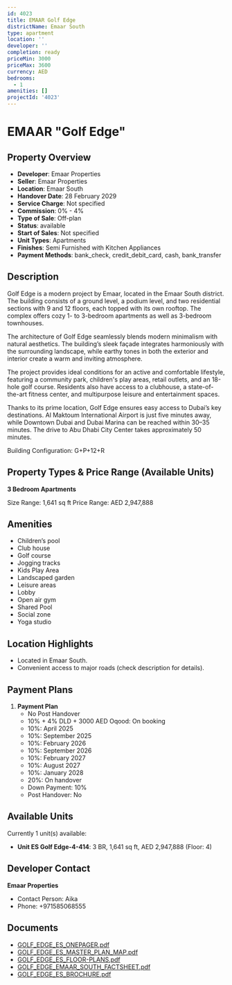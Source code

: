 ```yaml
---
id: 4023
title: EMAAR Golf Edge
districtName: Emaar South
type: apartment
location: ''
developer: ''
completion: ready
priceMin: 3000
priceMax: 3600
currency: AED
bedrooms:
  - 1
amenities: []
projectId: '4023'
---
```


# EMAAR "Golf Edge"

## Property Overview
- **Developer**: Emaar Properties
- **Seller**: Emaar Properties
- **Location**: Emaar South
- **Handover Date**: 28 February 2029
- **Service Charge**: Not specified
- **Commission**: 0% - 4%
- **Type of Sale**: Off-plan
- **Status**: available
- **Start of Sales**: Not specified
- **Unit Types**: Apartments
- **Finishes**: Semi Furnished with Kitchen Appliances
- **Payment Methods**: bank_check, credit_debit_card, cash, bank_transfer

## Description
Golf Edge is a modern project by Emaar, located in the Emaar South district. The building consists of a ground level, a podium level, and two residential sections with 9 and 12 floors, each topped with its own rooftop. The complex offers cozy 1- to 3-bedroom apartments as well as 3-bedroom townhouses.

The architecture of Golf Edge seamlessly blends modern minimalism with natural aesthetics. The building’s sleek façade integrates harmoniously with the surrounding landscape, while earthy tones in both the exterior and interior create a warm and inviting atmosphere.

The project provides ideal conditions for an active and comfortable lifestyle, featuring a community park, children's play areas, retail outlets, and an 18-hole golf course. Residents also have access to a clubhouse, a state-of-the-art fitness center, and multipurpose leisure and entertainment spaces.

Thanks to its prime location, Golf Edge ensures easy access to Dubai’s key destinations. Al Maktoum International Airport is just five minutes away, while Downtown Dubai and Dubai Marina can be reached within 30–35 minutes. The drive to Abu Dhabi City Center takes approximately 50 minutes.

Building Configuration: G+P+12+R

## Property Types & Price Range (Available Units)
**3 Bedroom Apartments**

Size Range: 1,641 sq ft
Price Range: AED 2,947,888

## Amenities
- Children’s pool
- Club house
- Golf course
- Jogging tracks
- Kids Play Area
- Landscaped garden
- Leisure areas
- Lobby
- Open air gym
- Shared Pool
- Social zone
- Yoga studio

## Location Highlights
- Located in Emaar South.
- Convenient access to major roads (check description for details).

## Payment Plans
1. **Payment Plan**
   - No Post Handover
   - 10% + 4% DLD + 3000 AED Oqood: On booking
   - 10%: April 2025
   - 10%: September 2025
   - 10%: February 2026
   - 10%: September 2026
   - 10%: February 2027
   - 10%: August 2027
   - 10%: January 2028
   - 20%: On handover
   - Down Payment: 10%
   - Post Handover: No

## Available Units
Currently 1 unit(s) available:
- **Unit ES Golf Edge-4-414**: 3 BR, 1,641 sq ft, AED 2,947,888 (Floor: 4)

## Developer Contact
**Emaar Properties**
- Contact Person: Aika
- Phone: +971585068555

## Documents
- [GOLF_EDGE_ES_ONEPAGER.pdf](https://cdn.geniemap.net/2025/01/27/Hut97whY911MfJC7nGt3c7m7nKNdTbaKjoeI04nf.pdf)
- [GOLF_EDGE_ES_MASTER_PLAN_MAP.pdf](https://cdn.geniemap.net/2025/01/27/XE4Gk81cnp9SLX1NQ2ivBXXn3qkiXIiYC9qaV1b5.pdf)
- [GOLF_EDGE_ES_FLOOR-PLANS.pdf](https://cdn.geniemap.net/2025/01/27/CLS3XwHzNBLW1iX4nHjt8O2ECGmnIJdmBvnCKzPy.pdf)
- [GOLF_EDGE_EMAAR_SOUTH_FACTSHEET.pdf](https://cdn.geniemap.net/2025/01/27/m8cjhUBHrD0J2nHpMGgasYQ2o59SHIhu5vvp4MiA.pdf)
- [GOLF_EDGE_ES_BROCHURE.pdf](https://cdn.geniemap.net/2025/01/27/9v5xLtxKFDE3nELeDmT8jIKFQPl9Edby3DffFZPy.pdf)
